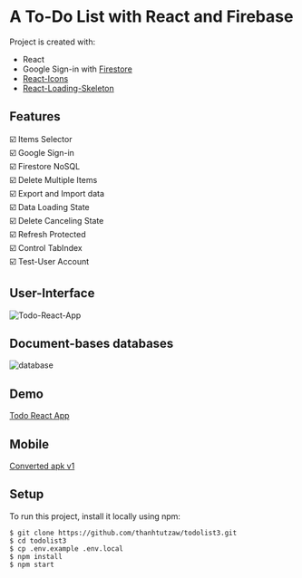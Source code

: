 <h1>A To-Do List with React and Firebase</h1>

Project is created with:
* React
* Google Sign-in with [Firestore](https://github.com/thanhtutzaw/todolist3/blob/main/README.md#document-bases-databases)
* [React-Icons](https://www.npmjs.com/package/react-icons)
* [React-Loading-Skeleton](https://www.npmjs.com/package/react-loading-skeleton)

## Features
:ballot_box_with_check:	Items Selector\
:ballot_box_with_check:	Google Sign-in\
:ballot_box_with_check:	Firestore NoSQL\
:ballot_box_with_check:	Delete Multiple Items\
:ballot_box_with_check:	Export and Import data\
:ballot_box_with_check:	Data Loading State\
:ballot_box_with_check:	Delete Canceling State\
:ballot_box_with_check:	Refresh Protected\
:ballot_box_with_check:	Control TabIndex\
:ballot_box_with_check:	Test-User Account
## User-Interface
![Todo-React-App](https://user-images.githubusercontent.com/71011043/221221785-cb672d62-fc86-4363-a99f-70415f17574f.png)

## Document-bases databases
![database](https://user-images.githubusercontent.com/71011043/201272064-33d7e78e-ff79-49e1-9cfc-d7b6965cf386.png)

## Demo
[Todo React App](https://todolistzee3.netlify.app)
## Mobile
[Converted apk v1](https://drive.google.com/drive/folders/1bl4e6mg2v8FKn_CPRTDHl7bN8VMUPArO?usp=sharing)

## Setup
To run this project, install it locally using npm:

```
$ git clone https://github.com/thanhtutzaw/todolist3.git
$ cd todolist3
$ cp .env.example .env.local
$ npm install
$ npm start
```
